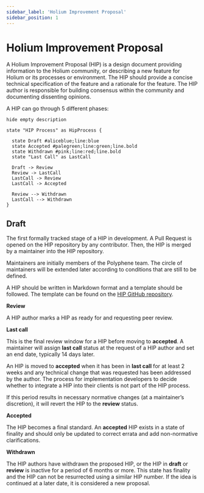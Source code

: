 ```yaml
---
sidebar_label: 'Holium Improvement Proposal'
sidebar_position: 1
---
```


# Holium Improvement Proposal

A Holium Improvement Proposal (HIP) is a design document providing information to the
Holium community, or describing a new feature for Holium or its processes or environment. The HIP 
should provide a concise technical specification of the feature and a rationale for the feature. The 
HIP author is responsible for building consensus within the community and documenting dissenting 
opinions.

A HIP can go through 5 different phases:

```plantuml
hide empty description

state "HIP Process" as HipProcess {
  
  state Draft #aliceblue;line:blue
  state Accepted #palegreen;line:green;line.bold
  state Withdrawn #pink;line:red;line.bold
  state "Last Call" as LastCall
  
  Draft -> Review
  Review -> LastCall
  LastCall -> Review
  LastCall -> Accepted
  
  Review --> Withdrawn
  LastCall --> Withdrawn
}
```

## Draft

The first formally tracked stage of a HIP in development. A Pull Request is opened on the HIP 
repository by any contributor. Then, the HIP is merged by a maintainer into the HIP repository.

Maintainers are initially members of the Polyphene team. The circle of maintainers will be extended 
later according to conditions that are still to be defined.

A HIP should be written in Markdown format and a template should be followed. The template can be found
on the [HIP GitHub repository](https://github.com/polyphene/HIPs).

**Review**

A HIP author marks a HIP as ready for and requesting peer review. 

**Last call**

This is the final review window for a HIP before moving to **accepted**. A maintainer will assign **last call**
status at the request of a HIP author and set an end date, typically 14 days later.

An HIP is moved to **accepted** when it has been in **last call** for at least 2 weeks and any technical 
change that was requested has been addressed by the author. The process for implementation 
developers to decide whether to integrate a HIP into their clients is not part of the HIP process.

If this period results in necessary normative changes (at a maintainer’s discretion), it will revert
the HIP to the **review** status.

**Accepted**

The HIP becomes a final standard. An **accepted** HIP exists in a state of finality and should only be
updated to correct errata and add non-normative clarifications.

**Withdrawn**

The HIP authors have withdrawn the proposed HIP, or the HIP in **draft** or **review** is inactive 
for a period of 6 months or more. This state has finality and the HIP can not be resurrected using
a similar HIP number. If the idea is continued at a later date, it is considered a new proposal.
